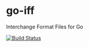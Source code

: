 # go-iff

Interchange Format Files for Go

[![Build Status](https://travis-ci.org/lloeki/go-iff.svg?branch=master)](https://travis-ci.org/lloeki/go-iff)

